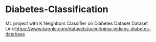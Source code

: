 # Diabetes-Classification
ML project with K Neighbors Classifier on Diabetes Dataset
Dataset Link:https://www.kaggle.com/datasets/uciml/pima-indians-diabetes-database
